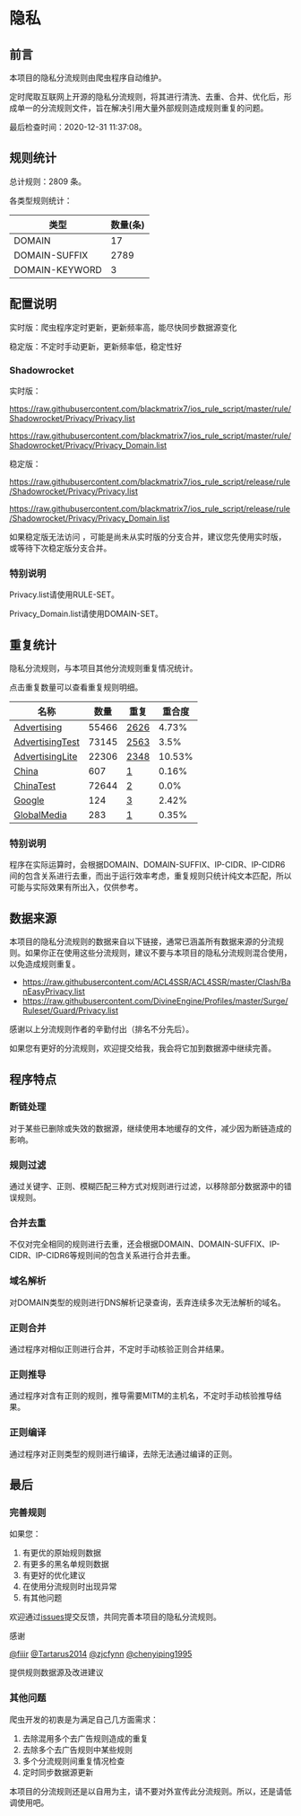 # 隐私

## 前言

本项目的隐私分流规则由爬虫程序自动维护。

定时爬取互联网上开源的隐私分流规则，将其进行清洗、去重、合并、优化后，形成单一的分流规则文件，旨在解决引用大量外部规则造成规则重复的问题。



最后检查时间：2020-12-31 11:37:08。

## 规则统计

总计规则：2809 条。

各类型规则统计：

| 类型 | 数量(条) |
| ---- | ---- |
| DOMAIN | 17 |
| DOMAIN-SUFFIX | 2789 |
| DOMAIN-KEYWORD | 3 |
## 配置说明

实时版：爬虫程序定时更新，更新频率高，能尽快同步数据源变化

稳定版：不定时手动更新，更新频率低，稳定性好

### Shadowrocket 
实时版：

https://raw.githubusercontent.com/blackmatrix7/ios_rule_script/master/rule/Shadowrocket/Privacy/Privacy.list

https://raw.githubusercontent.com/blackmatrix7/ios_rule_script/master/rule/Shadowrocket/Privacy/Privacy_Domain.list

稳定版：

https://raw.githubusercontent.com/blackmatrix7/ios_rule_script/release/rule/Shadowrocket/Privacy/Privacy.list

https://raw.githubusercontent.com/blackmatrix7/ios_rule_script/release/rule/Shadowrocket/Privacy/Privacy_Domain.list

如果稳定版无法访问 ，可能是尚未从实时版的分支合并，建议您先使用实时版，或等待下次稳定版分支合并。

### 特别说明

Privacy.list请使用RULE-SET。

Privacy_Domain.list请使用DOMAIN-SET。

## 重复统计

隐私分流规则，与本项目其他分流规则重复情况统计。

点击重复数量可以查看重复规则明细。

| 名称 | 数量 | 重复 | 重合度 |
| ---- | ---- | ---- | ------ |
|  [Advertising](https://github.com/blackmatrix7/ios_rule_script/tree/master/rule/Shadowrocket/Advertising)    | 55466   | [2626](https://raw.githubusercontent.com/blackmatrix7/ios_rule_script/master/rule/Shadowrocket/Privacy/Privacy_Repeat.list)   |   4.73% |
|  [AdvertisingTest](https://github.com/blackmatrix7/ios_rule_script/tree/master/rule/Shadowrocket/AdvertisingTest)    | 73145   | [2563](https://raw.githubusercontent.com/blackmatrix7/ios_rule_script/master/rule/Shadowrocket/Privacy/Privacy_Repeat.list)   |   3.5% |
|  [AdvertisingLite](https://github.com/blackmatrix7/ios_rule_script/tree/master/rule/Shadowrocket/AdvertisingLite)    | 22306   | [2348](https://raw.githubusercontent.com/blackmatrix7/ios_rule_script/master/rule/Shadowrocket/Privacy/Privacy_Repeat.list)   |   10.53% |
|  [China](https://github.com/blackmatrix7/ios_rule_script/tree/master/rule/Shadowrocket/China)    | 607   | [1](https://raw.githubusercontent.com/blackmatrix7/ios_rule_script/master/rule/Shadowrocket/Privacy/Privacy_Repeat.list)   |   0.16% |
|  [ChinaTest](https://github.com/blackmatrix7/ios_rule_script/tree/master/rule/Shadowrocket/ChinaTest)    | 72644   | [2](https://raw.githubusercontent.com/blackmatrix7/ios_rule_script/master/rule/Shadowrocket/Privacy/Privacy_Repeat.list)   |   0.0% |
|  [Google](https://github.com/blackmatrix7/ios_rule_script/tree/master/rule/Shadowrocket/Google)    | 124   | [3](https://raw.githubusercontent.com/blackmatrix7/ios_rule_script/master/rule/Shadowrocket/Privacy/Privacy_Repeat.list)   |   2.42% |
|  [GlobalMedia](https://github.com/blackmatrix7/ios_rule_script/tree/master/rule/Shadowrocket/GlobalMedia)    | 283   | [1](https://raw.githubusercontent.com/blackmatrix7/ios_rule_script/master/rule/Shadowrocket/Privacy/Privacy_Repeat.list)   |   0.35% |
### 特别说明
程序在实际运算时，会根据DOMAIN、DOMAIN-SUFFIX、IP-CIDR、IP-CIDR6间的包含关系进行去重，而出于运行效率考虑，重复规则只统计纯文本匹配，所以可能与实际效果有所出入，仅供参考。

## 数据来源

本项目的隐私分流规则的数据来自以下链接，通常已涵盖所有数据来源的分流规则。如果你正在使用这些分流规则，建议不要与本项目的隐私分流规则混合使用，以免造成规则重复。

- https://raw.githubusercontent.com/ACL4SSR/ACL4SSR/master/Clash/BanEasyPrivacy.list
- https://raw.githubusercontent.com/DivineEngine/Profiles/master/Surge/Ruleset/Guard/Privacy.list


感谢以上分流规则作者的辛勤付出（排名不分先后）。

如果您有更好的分流规则，欢迎提交给我，我会将它加到数据源中继续完善。

## 程序特点

### 断链处理

对于某些已删除或失效的数据源，继续使用本地缓存的文件，减少因为断链造成的影响。

### 规则过滤

通过关键字、正则、模糊匹配三种方式对规则进行过滤，以移除部分数据源中的错误规则。

### 合并去重

不仅对完全相同的规则进行去重，还会根据DOMAIN、DOMAIN-SUFFIX、IP-CIDR、IP-CIDR6等规则间的包含关系进行合并去重。

### 域名解析

对DOMAIN类型的规则进行DNS解析记录查询，丢弃连续多次无法解析的域名。

### 正则合并

通过程序对相似正则进行合并，不定时手动核验正则合并结果。

### 正则推导

通过程序对含有正则的规则，推导需要MITM的主机名，不定时手动核验推导结果。

### 正则编译

通过程序对正则类型的规则进行编译，去除无法通过编译的正则。

## 最后

### 完善规则

如果您：

1. 有更优的原始规则数据
2. 有更多的黑名单规则数据
3. 有更好的优化建议
4. 在使用分流规则时出现异常
5. 有其他问题

欢迎通过[issues](https://github.com/blackmatrix7/ios_rule_script/issues/new)提交反馈，共同完善本项目的隐私分流规则。

感谢

[@fiiir](https://github.com/fiiir) [@Tartarus2014](https://github.com/Tartarus2014) [@zjcfynn](https://github.com/zjcfynn) [@chenyiping1995](https://github.com/chenyiping1995) 

提供规则数据源及改进建议

### 其他问题

爬虫开发的初衷是为满足自己几方面需求：

1. 去除混用多个去广告规则造成的重复
2. 去除多个去广告规则中某些规则
3. 多个分流规则间重复情况检查
4. 定时同步数据源更新

本项目的分流规则还是以自用为主，请不要对外宣传此分流规则。所以，还是请低调使用吧。